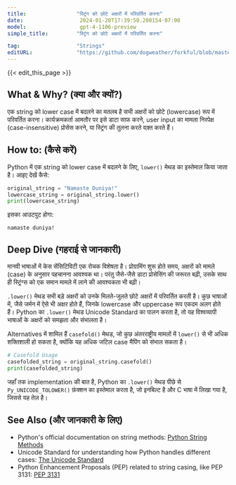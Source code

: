 ```yaml
---
title:                "स्ट्रिंग को छोटे अक्षरों में परिवर्तित करना"
date:                  2024-01-20T17:39:50.200154-07:00
model:                 gpt-4-1106-preview
simple_title:         "स्ट्रिंग को छोटे अक्षरों में परिवर्तित करना"

tag:                  "Strings"
editURL:              "https://github.com/dogweather/forkful/blob/master/content/hi/python/converting-a-string-to-lower-case.md"
---
```


{{< edit_this_page >}}

## What & Why? (क्या और क्यों?)
एक string को lower case में बदलने का मतलब है सभी अक्षरों को छोटे (lowercase) रूप में परिवर्तित करना। कार्यक्रमकर्ता आमतौर पर इसे डाटा साफ करने, user input का मामला निरपेक्ष (case-insensitive) प्रोसेस करने, या स्ट्रिंग की तुलना करते वक़्त करते हैं।

## How to: (कैसे करें)
Python में एक string को lower case में बदलने के लिए, `lower()` मेथड का इस्तेमाल किया जाता है। आइए देखें कैसे:

```python
original_string = "Namaste Duniya!"
lowercase_string = original_string.lower()
print(lowercase_string)
```

इसका आउटपुट होगा:

```
namaste duniya!
```

## Deep Dive (गहराई से जानकारी)
मानवी भाषाओं में केस सेंसिटिविटी एक रोचक विशेषता है। प्रोग्रामिंग शुरू होते समय, अक्षरों को मामले (case) के अनुसार पहचानना आवश्यक था। परंतु जैसे-जैसे डाटा प्रोसेसिंग की जरूरत बढ़ी, उसके साथ ही स्ट्रिंग्स को एक समान मामले में लाने की आवश्यकता भी बढ़ी।

`.lower()` मेथड सभी बड़े अक्षरों को उनके मिलते-जुलते छोटे अक्षरों में परिवर्तित करती है। कुछ भाषाओं में, जैसे जर्मन में ऐसे भी अक्षर होते हैं, जिनके lowercase और uppercase रूप एकदम अलग होते हैं। Python का `.lower()` मेथड Unicode Standard का पालन करता है, तो यह विश्वव्यापी भाषाओं के अक्षरों को समझता और संभालता है।

Alternatives में शामिल हैं `casefold()` मेथड, जो कुछ अंतरराष्ट्रीय मामलों में `lower()` से भी अधिक शक्तिशाली हो सकता है, क्योंकि यह अधिक जटिल case मैपिंग को संभाल सकता है।

```python
# Casefold Usage
casefolded_string = original_string.casefold()
print(casefolded_string)
```

जहाँ तक implementation की बात है, Python का `.lower()` मेथड पीछे से `Py_UNICODE_TOLOWER()` फ़ंक्शन का इस्तेमाल करता है, जो इनबिल्ट है और C भाषा में लिखा गया है, जिससे यह तेज़ है।

## See Also (और जानकारी के लिए)
- Python's official documentation on string methods: [Python String Methods](https://docs.python.org/3/library/stdtypes.html#string-methods)
- Unicode Standard for understanding how Python handles different cases: [The Unicode Standard](https://www.unicode.org/standard/standard.html)
- Python Enhancement Proposals (PEP) related to string casing, like PEP 3131: [PEP 3131](https://www.python.org/dev/peps/pep-3131/)
